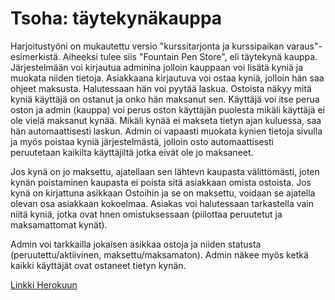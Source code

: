 
# Tsoha: täytekynäkauppa

Harjoitustyöni on mukautettu versio "kurssitarjonta ja kurssipaikan varaus"-esimerkistä. Aiheeksi tulee siis "Fountain Pen Store", eli täytekynä kauppa. Järjestelmään voi kirjautua adminina jolloin kauppaan voi lisätä kyniä ja muokata niiden tietoja. Asiakkaana kirjautuva voi ostaa kyniä, jolloin hän saa ohjeet maksusta. Halutessaan hän voi pyytää laskua. Ostoista näkyy mitä kyniä käyttäjä on ostanut ja onko hän maksanut sen. Käyttäjä voi itse perua oston ja admin (kauppa) voi perus oston käyttäjän puolesta mikäli käyttäjä ei ole vielä maksanut kynää. Mikäli kynää ei makseta tietyn ajan kuluessa, saa hän automaattisesti laskun. Admin oi vapaasti muokata kynien tietoja sivulla ja myös poistaa kyniä järjestelmästä, jolloin osto automaattisesti peruutetaan kaikilta käyttäjiltä jotka eivät ole jo maksaneet.

Jos kynä on jo maksettu, ajatellaan sen lähtevn kaupasta välittömästi, joten kynän poistaminen kaupasta ei poista sitä asiakkaan omista ostoista. Jos kynä on kirjattuna asikkaan Ostoihin ja se on maksettu, voidaan se ajatella olevan osa asiakkaan kokoelmaa. Asiakas voi halutessaan tarkastella vain niitä kyniä, jotka ovat hnen omistuksessaan (piilottaa peruutetut ja maksamattomat kynät).

Admin voi tarkkailla jokaisen asikkaa ostoja ja niiden statusta (peruutettu/aktiivinen, maksettu/maksamaton). Admin näkee myös ketkä kaikki käyttäjät ovat ostaneet tietyn kynän. 

[Linkki Herokuun](https://tsoha-foutain-pen-store.herokuapp.com/)


